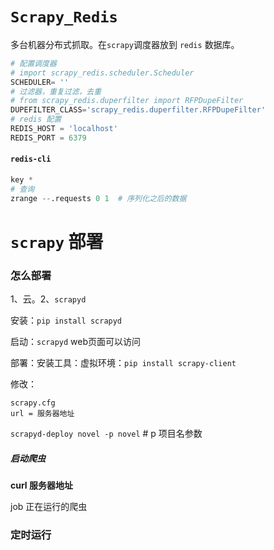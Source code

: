 # `Scrapy_Redis` 

多台机器分布式抓取。在`scrapy`调度器放到 `redis` 数据库。

```python
# 配置调度器
# import scrapy_redis.scheduler.Scheduler
SCHEDULER= ''
# 过滤器，重复过滤，去重
# from scrapy_redis.duperfilter import RFPDupeFilter
DUPEFILTER_CLASS='scrapy_redis.duperfilter.RFPDupeFilter'
# redis 配置
REDIS_HOST = 'localhost'
REDIS_PORT = 6379
```

#### `redis-cli`

```python
key *
# 查询
zrange --.requests 0 1  # 序列化之后的数据
```

# `scrapy` 部署

### 怎么部署

1、云。2、`scrapyd`

安装：`pip install scrapyd`

启动：`scrapyd`  web页面可以访问

部署：安装工具：虚拟环境：`pip install scrapy-client`

修改：

```
scrapy.cfg
url = 服务器地址
```

`scrapyd-deploy novel -p novel` # p 项目名参数

##### 启动爬虫

**curl 服务器地址**

job 正在运行的爬虫

### 定时运行





















